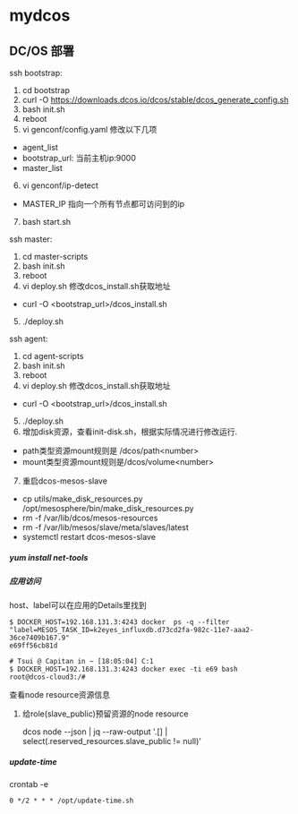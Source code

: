 # mydcos

## DC/OS 部署

ssh bootstrap:

1. cd bootstrap
2. curl -O https://downloads.dcos.io/dcos/stable/dcos_generate_config.sh
3. bash init.sh
4. reboot
5. vi genconf/config.yaml 修改以下几项
  * agent_list
  * bootstrap_url: 当前主机ip:9000
  * master_list
6. vi genconf/ip-detect
  * MASTER_IP 指向一个所有节点都可访问到的ip
7. bash start.sh

ssh master:

1. cd master-scripts
2. bash init.sh
3. reboot
4. vi deploy.sh 修改dcos_install.sh获取地址
  * curl -O \<bootstrap_url>/dcos_install.sh
5. ./deploy.sh


ssh agent:

1. cd agent-scripts
2. bash init.sh
3. reboot
4. vi deploy.sh 修改dcos_install.sh获取地址
  * curl -O \<bootstrap_url>/dcos_install.sh
5. ./deploy.sh
6. 增加disk资源，查看init-disk.sh，根据实际情况进行修改运行.
  * path类型资源mount规则是 /dcos/path\<number>
  * mount类型资源mount规则是/dcos/volume\<number>
7. 重启dcos-mesos-slave
  * cp utils/make_disk_resources.py /opt/mesosphere/bin/make_disk_resources.py
  * rm -f /var/lib/dcos/mesos-resources
  * rm -f /var/lib/mesos/slave/meta/slaves/latest
  * systemctl restart dcos-mesos-slave



##### yum install net-tools

##### 应用访问

host、label可以在应用的Details里找到

```shell
$ DOCKER_HOST=192.168.131.3:4243 docker  ps -q --filter "label=MESOS_TASK_ID=k2eyes_influxdb.d73cd2fa-982c-11e7-aaa2-36ce7409b167.9"
e69ff56cb81d

# Tsui @ Capitan in ~ [18:05:04] C:1
$ DOCKER_HOST=192.168.131.3:4243 docker exec -ti e69 bash
root@dcos-cloud3:/#
```

查看node resource资源信息

1. 给role(slave_public)预留资源的node resource

    dcos node --json | jq --raw-output '.[] | select(.reserved_resources.slave_public != null)'
    
    
    
##### update-time


crontab -e
```
0 */2 * * * /opt/update-time.sh
```

